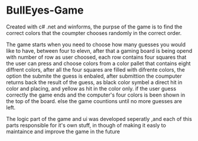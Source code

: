 # BullEyes-Game

Created with c# .net and winforms,
the purpse of the game is to find the correct colors that the coumpter chooses randomly in the correct order.

The game starts when you need to choose how many guesses you would like to have, between four to elevn,
after that a gaming board is being opend with number of row as user choosed,
each row contains four squares that the user can press and choose colors from a color pallet that contains eight diffrent colors,
after all the four squares are filled with difrente colors, 
the option the submite the guess is enbaled, after submittion the coumputer returns back the result of the guess,
as black color symbel a direct hit in color and placing, and yellow as hit in the color only.
if the user guess correctly the game ends and the computer's four colors is been shown in the top of the board.
else the game countions until no more guesses are left.


The logic part of the game and ui was developed seperatly ,and each of this parts responsible for it's own stuff,
in though of making it easly to maintaince and improve the game in the future

